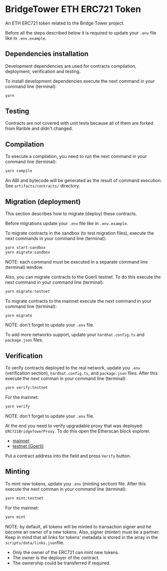# BridgeTower ETH ERC721 Token

An ETH ERC721 token related to the Bridge Tower project.

Before all the steps described below it is required to update your `.env` file
like in `.env.example`.

## Dependencies installation

Development dependencies are used for contracts compilation, deployment,
verification and testing.

To install development dependencies execute the next command in your command
line (terminal):

```bash
yarn
```

## Testing

Contracts are not covered with unit tests because all of them are forked from
Rarible and didn't changed.

## Compilation

To execute a compilation, you need to run the next command in your command line
(terminal):

```bash
yarn compile
```

An ABI and bytecode will be generated as the result of command execution. See
`artifacts/contracts/` directory.

## Migration (deployment)

This section describes how to migrate (deploy) these contracts.

Before migrations update your `.env` file like in `.env.example`.

To migrate contracts in the sandbox (to test migration files), execute the
next commands in your command line (terminal):

```bash
yarn start-sandbox
yarn migrate:sandbox
```

NOTE: each command must be executed in a separate command line (terminal)
window.

Also, you can migrate contracts to the Goerli testnet. To do this execute
the next command in your command line (terminal):

```bash
yarn migrate:testnet
```

To migrate contracts to the mainnet execute the next command in your command
line (terminal):

```bash
yarn migrate
```

NOTE: don't forget to update your `.env` file.

To add more networks support, update your `hardhat.config.ts` and
`package.json` files.

## Verification

To verify contracts deployed to the real network, update you `.env`
(verification section), `hardhat.config.ts`, and `package.json` files. After
this execute the next comman in your command line (terminal):

```bash
yarn verify:testnet
```

For the mainnet:

```bash
yarn verify
```

NOTE: don't forget to update your `.env` file.

At the end you need to verify upgradable proxy that was deployed:
`ERC721BridgeTowerProxy`. To do this open the Etherscan block explorer.

- [mainnet](https://etherscan.io/proxyContractChecker)
- [testnet (Goerli)](https://goerli.etherscan.io/proxyContractChecker)

Put a contract address into the field and press `Verify` button.

## Minting

To mint new tokens, update you `.env` (minting section) file. After this
execute the next comman in your command line (terminal):

```bash
yarn mint:testnet
```

For the mainnet:

```bash
yarn mint
```

NOTE: by default, all tokens will be minted to transaction signer and he become
an owner of a new tokens. Also, signer (minter) must be a partner. Keep in mind
that all links for tokens' metadata is stored in the array in the
`scripts/data/links.json`file.

- Only the owner of the ERC721 can mint new tokens.
- The owner is the deployer of the contract.
- The ownership could be transferred if required.
